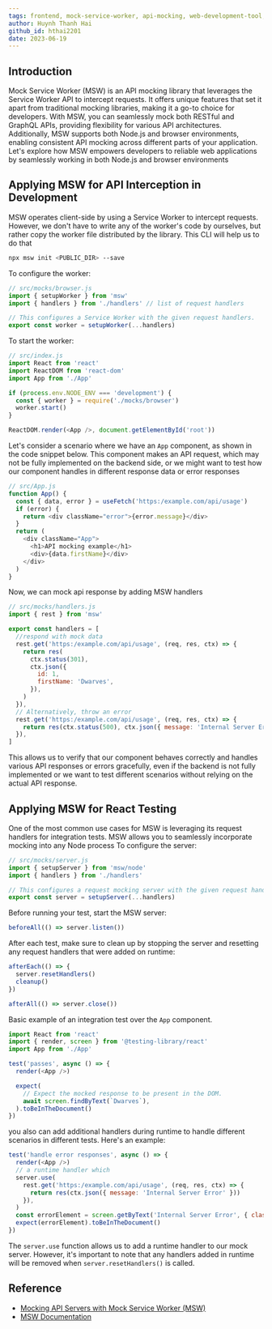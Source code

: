 ```yaml
---
tags: frontend, mock-service-worker, api-mocking, web-development-tool, engineering/frontend
author: Huynh Thanh Hai
github_id: hthai2201
date: 2023-06-19
---
```


## Introduction
Mock Service Worker (MSW) is an API mocking library that leverages the Service Worker API to intercept requests. It offers unique features that set it apart from traditional mocking libraries, making it a go-to choice for developers. With MSW, you can seamlessly mock both RESTful and GraphQL APIs, providing flexibility for various API architectures. Additionally, MSW supports both Node.js and browser environments, enabling consistent API mocking across different parts of your application. Let's explore how MSW empowers developers to reliable web applications by seamlessly working in both Node.js and browser environments

## Applying MSW for API Interception in Development
MSW operates client-side by using a Service Worker to intercept requests. However, we don't have to write any of the worker's code by ourselves, but rather copy the worker file distributed by the library. This CLI will help us to do that

```bash
npx msw init <PUBLIC_DIR> --save
```

To configure the worker:

```js
// src/mocks/browser.js
import { setupWorker } from 'msw'
import { handlers } from './handlers' // list of request handlers

// This configures a Service Worker with the given request handlers.
export const worker = setupWorker(...handlers)
```

To start the worker:

```js
// src/index.js
import React from 'react'
import ReactDOM from 'react-dom'
import App from './App'

if (process.env.NODE_ENV === 'development') {
  const { worker } = require('./mocks/browser')
  worker.start()
}

ReactDOM.render(<App />, document.getElementById('root'))
```

Let's consider a scenario where we have an `App` component, as shown in the code snippet below. This component makes an API request, which may not be fully implemented on the backend side, or we might want to test how our component handles in different response data or error responses

```js
// src/App.js
function App() {
  const { data, error } = useFetch('https:/example.com/api/usage')
  if (error) {
    return <div className="error">{error.message}</div>
  }
  return (
    <div className="App">
      <h1>API mocking example</h1>
      <div>{data.firstName}</div>
    </div>
  )
}
```

Now, we can mock api response by adding MSW handlers

```js
// src/mocks/handlers.js
import { rest } from 'msw'

export const handlers = [
  //respond with mock data
  rest.get('https:/example.com/api/usage', (req, res, ctx) => {
    return res(
      ctx.status(301),
      ctx.json({
        id: 1,
        firstName: 'Dwarves',
      }),
    )
  }),
  // Alternatively, throw an error
  rest.get('https:/example.com/api/usage', (req, res, ctx) => {
    return res(ctx.status(500), ctx.json({ message: 'Internal Server Error' }))
  }),
]
```

This allows us to verify that our component behaves correctly and handles various API responses or errors gracefully, even if the backend is not fully implemented or we want to test different scenarios without relying on the actual API response.

## Applying MSW for React Testing
One of the most common use cases for MSW is leveraging its request handlers for integration tests. MSW allows you to seamlessly incorporate mocking into any Node process To configure the server:

```js
// src/mocks/server.js
import { setupServer } from 'msw/node'
import { handlers } from './handlers'

// This configures a request mocking server with the given request handlers.
export const server = setupServer(...handlers)
```

Before running your test, start the MSW server:

```js
beforeAll(() => server.listen())
```

After each test, make sure to clean up by stopping the server and resetting any request handlers that were added on runtime:

```js
afterEach(() => {
  server.resetHandlers()
  cleanup()
})

afterAll(() => server.close())
```

Basic example of an integration test over the `App` component.

```js
import React from 'react'
import { render, screen } from '@testing-library/react'
import App from './App'

test('passes', async () => {
  render(<App />)

  expect(
    // Expect the mocked response to be present in the DOM.
    await screen.findByText(`Dwarves`),
  ).toBeInTheDocument()
})
```

you also can add additional handlers during runtime to handle different scenarios in different tests. Here's an example:

```js
test('handle error responses', async () => {
  render(<App />)
  // a runtime handler which
  server.use(
    rest.get('https:/example.com/api/usage', (req, res, ctx) => {
      return res(ctx.json({ message: 'Internal Server Error' }))
    }),
  )
  const errorElement = screen.getByText('Internal Server Error', { className: 'error' })
  expect(errorElement).toBeInTheDocument()
})
```

The `server.use` function allows us to add a runtime handler to our mock server. However, it's important to note that any handlers added in runtime will be removed when `server.resetHandlers()` is called.

## Reference
- [Mocking API Servers with Mock Service Worker (MSW)](https://blog.openreplay.com/mocking-api-servers-with-mock-service-worker-msw/)
- [MSW Documentation](https://mswjs.io/docs/)
